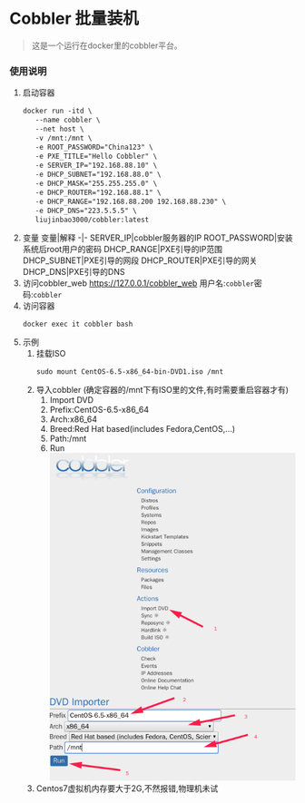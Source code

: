 # Cobbler 批量装机

> 这是一个运行在docker里的cobbler平台。

### 使用说明
1. 启动容器
   ```
   docker run -itd \
      --name cobbler \
      --net host \
      -v /mnt:/mnt \
      -e ROOT_PASSWORD="China123" \
      -e PXE_TITLE="Hello Cobbler" \
      -e SERVER_IP="192.168.88.10" \
      -e DHCP_SUBNET="192.168.88.0" \
      -e DHCP_MASK="255.255.255.0" \
      -e DHCP_ROUTER="192.168.88.1" \
      -e DHCP_RANGE="192.168.88.200 192.168.88.230" \
      -e DHCP_DNS="223.5.5.5" \
      liujinbao3000/cobbler:latest
   ```
1. 变量
   变量|解释
   -|-
   SERVER_IP|cobbler服务器的IP
   ROOT_PASSWORD|安装系统后root用户的密码
   DHCP_RANGE|PXE引导的IP范围
   DHCP_SUBNET|PXE引导的网段
   DHCP_ROUTER|PXE引导的网关
   DHCP_DNS|PXE引导的DNS
2. 访问cobbler_web
   https://127.0.0.1/cobbler_web
   用户名:`cobbler`密码:`cobbler`
3. 访问容器
   ```
   docker exec it cobbler bash
   ```
4. 示例
   1. 挂载ISO
      ```
      sudo mount CentOS-6.5-x86_64-bin-DVD1.iso /mnt
      ```
   2. 导入cobbler (确定容器的/mnt下有ISO里的文件,有时需要重启容器才有)
      1. Import DVD
      1. Prefix:CentOS-6.5-x86_64
      1. Arch:x86_64
      1. Breed:Red Hat based(includes Fedora,CentOS,...) 
      1. Path:/mnt
      1. Run
      ![示例](cobbler.png)
   3. Centos7虚拟机内存要大于2G,不然报错,物理机未试
